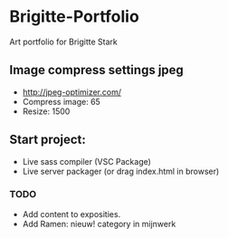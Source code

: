 # Brigitte-Portfolio
Art portfolio for Brigitte Stark

## Image compress settings jpeg
- http://jpeg-optimizer.com/
- Compress image: 65
- Resize: 1500

## Start project:
- Live sass compiler (VSC Package)
- Live server packager (or drag index.html in browser)

### TODO
- Add content to exposities.
- Add Ramen: nieuw! category in mijnwerk
